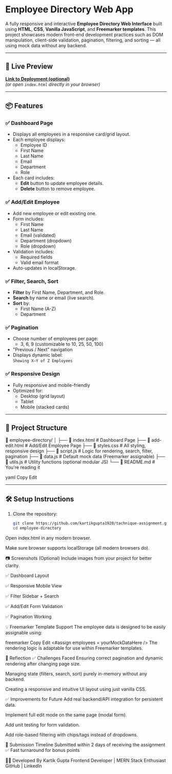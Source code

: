 # Employee Directory Web App

A fully responsive and interactive **Employee Directory Web Interface** built using **HTML**, **CSS**, **Vanilla JavaScript**, and **Freemarker templates**. This project showcases modern front-end development practices such as DOM manipulation, client-side validation, pagination, filtering, and sorting — all using mock data without any backend.

---

## 🚀 Live Preview

**[Link to Deployment (optional)](https://tachnique-assignment-9mbb.vercel.app/)**  
_(or open `index.html` directly in your browser)_

---

## 📦 Features

### ✅ Dashboard Page
- Displays all employees in a responsive card/grid layout.
- Each employee displays:
  - Employee ID
  - First Name
  - Last Name
  - Email
  - Department
  - Role
- Each card includes:
  - **Edit** button to update employee details.
  - **Delete** button to remove employee.

### ✅ Add/Edit Employee
- Add new employee or edit existing one.
- Form includes:
  - First Name
  - Last Name
  - Email (validated)
  - Department (dropdown)
  - Role (dropdown)
- Validation includes:
  - Required fields
  - Valid email format
- Auto-updates in localStorage.

### ✅ Filter, Search, Sort
- **Filter** by First Name, Department, and Role.
- **Search** by name or email (live search).
- **Sort** by:
  - First Name (A-Z)
  - Department

### ✅ Pagination
- Choose number of employees per page:
  - 3, 6, 9 (customizable to 10, 25, 50, 100)
- "Previous / Next" navigation
- Displays dynamic label:  
  `Showing X–Y of Z Employees`

### ✅ Responsive Design
- Fully responsive and mobile-friendly
- Optimized for:
  - Desktop (grid layout)
  - Tablet
  - Mobile (stacked cards)

---

## 🧱 Project Structure

📁 employee-directory/
│
├── 📄 index.html # Dashboard Page
├── 📄 add-edit.html # Add/Edit Employee Page
├── 📄 styles.css # All styling, responsive design
├── 📄 script.js # Logic for rendering, search, filter, pagination
├── 📄 data.js # Default mock data (Freemarker assignable)
├── 📄 utils.js # Utility functions (optional modular JS)
└── 📄 README.md # You're reading it

yaml
Copy
Edit

---

## 🛠 Setup Instructions

1. Clone the repository:

   ```bash
   git clone https://github.com/kartikgupta1920/tachnique-assignment.git
   cd employee-directory
Open index.html in any modern browser.

Make sure browser supports localStorage (all modern browsers do).

📷 Screenshots (Optional)
Include images from your project for better clarity.

✅ Dashboard Layout

✅ Responsive Mobile View

✅ Filter Sidebar + Search

✅ Add/Edit Form Validation

✅ Pagination Working

💡 Freemarker Template Support
The employee data is designed to be easily assignable using:

freemarker
Copy
Edit
<#assign employees = yourMockDataHere />
The rendering logic is adaptable for use within Freemarker templates.

🧠 Reflection
✅ Challenges Faced
Ensuring correct pagination and dynamic rendering after changing page size.

Managing state (filters, search, sort) purely in-memory without any backend.

Creating a responsive and intuitive UI layout using just vanilla CSS.

✅ Improvements for Future
Add real backend/API integration for persistent data.

Implement full edit mode on the same page (modal form).

Add unit testing for form validation.

Add role-based filtering with chips/tags instead of dropdowns.

📅 Submission Timeline
Submitted within 2 days of receiving the assignment ✅
Fast turnaround for bonus points

👨‍💻 Developed By
Kartik Gupta
Frontend Developer | MERN Stack Enthusiast
GitHub | LinkedIn


